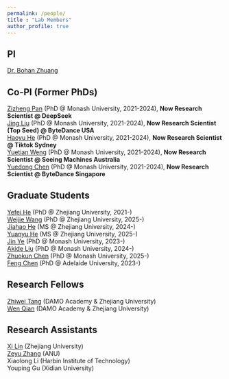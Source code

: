 ```yaml
---
permalink: /people/
title : "Lab Members"
author_profile: true
---
```

## PI
[Dr. Bohan Zhuang](https://bohanzhuang.github.io/)

## Co-PI (Former PhDs)
[Zizheng Pan](https://scholar.google.com.au/citations?user=w_VMopoAAAAJ&hl=en) (PhD @ Monash University, 2021-2024), **Now Research Scientist @ DeepSeek**   
[Jing Liu](https://scholar.google.com/citations?user=-lHaZH4AAAAJ&hl=en) (PhD @ Monash University, 2021-2024), **Now Research Scientist (Top Seed) @ ByteDance USA**  
[Haoyu He](https://scholar.google.com/citations?user=aU1zMhUAAAAJ&hl=en) (PhD @ Monash University, 2021-2024), **Now Research Scientist @ Tiktok Sydney**   
[Yuetian Weng](https://openreview.net/profile?id=~Yuetian_Weng1) (PhD @ Monash University, 2021-2024), **Now Research Scientist @ Seeing Machines Australia**  
[Yuedong Chen](https://scholar.google.com.sg/citations?user=GqgGZlQAAAAJ) (PhD @ Monash University, 2021-2024), **Now Research Scientist @ ByteDance Singapore**


## Graduate Students
[Yefei He](https://hexy.tech/publication/) (PhD @ Zhejiang University, 2021-)  
[Weijie Wang](https://lhmd.top/) (PhD @ Zhejiang University, 2025-)  
[Jiahao He](https://github.com/Hygge02) (MS @ Zhejiang University, 2024-)  
[Yuanyu He](https://github.com/Yuanyu0) (MS @ Zhejiang University, 2025-)  
[Jin Ye](https://scholar.google.com/citations?user=UFBrJOAAAAAJ) (PhD @ Monash University, 2023-)    
[Akide Liu](https://scholar.google.com/citations?hl=en&user=1HjSeKgAAAAJ) (PhD @ Monash University, 2024-)  
[Zhuokun Chen](https://openreview.net/profile?id=%7EZhuokun_Chen4) (PhD @ Monash University, 2025-)  
[Feng Chen](https://github.com/Chenfeng1271) (PhD @ Adelaide University, 2023-)  


## Research Fellows
[Zhiwei Tang](https://scholar.google.com/citations?user=GN-N9c8AAAAJ&hl=en) (DAMO Academy & Zhejiang University)    
[Wen Qian](https://scholar.google.com/citations?user=rD_U0fMAAAAJ&hl=zh-CN) (DAMO Academy & Zhejiang University)



## Research Assistants
[Xi Lin](https://github.com/erix025) (Zhejiang University)    
[Zeyu Zhang](https://steve-zeyu-zhang.github.io/) (ANU)   
Xiaolong Li (Harbin Institute of Technology)    
Youping Gu (Xidian University)



